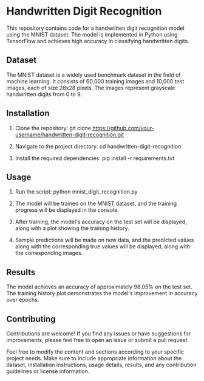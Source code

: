 
# Handwritten Digit Recognition

This repository contains code for a handwritten digit recognition model using the MNIST dataset. The model is implemented in Python using TensorFlow and achieves high accuracy in classifying handwritten digits.

## Dataset

The MNIST dataset is a widely used benchmark dataset in the field of machine learning. It consists of 60,000 training images and 10,000 test images, each of size 28x28 pixels. The images represent grayscale handwritten digits from 0 to 9.

## Installation

1. Clone the repository:
   git clone https://github.com/your-username/handwritten-digit-recognition.git

2. Navigate to the project directory:
   cd handwritten-digit-recognition

3. Install the required dependencies:
   pip install -r requirements.txt

## Usage

1. Run the script:
   python mnist_digit_recognition.py

2. The model will be trained on the MNIST dataset, and the training progress will be displayed in the console.

3. After training, the model's accuracy on the test set will be displayed, along with a plot showing the training history.

4. Sample predictions will be made on new data, and the predicted values along with the corresponding true values will be displayed, along with the corresponding images.

## Results

The model achieves an accuracy of approximately 98.05% on the test set. The training history plot demonstrates the model's improvement in accuracy over epochs.

## Contributing

Contributions are welcome! If you find any issues or have suggestions for improvements, please feel free to open an issue or submit a pull request.

Feel free to modify the content and sections according to your specific project needs. Make sure to include appropriate information about the dataset, installation instructions, usage details, results, and any contribution guidelines or license information.
